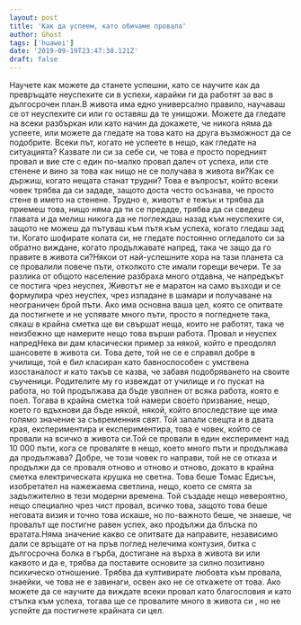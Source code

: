 ```yaml
---
layout: post
title: 'Как да успеем, като обичаме провала'
author: Ghost
tags: ['huawei']
date: '2019-09-19T23:47:38.121Z'
draft: false
---
```


Научете как можете да станете успешни, като се научите как да превръщате неуспехите си в успехи, карайки ги да работят за вас в дългосрочен план.В живота има едно универсално правило, научаваш се от неуспехите си или го оставяш да те унищожи. Можете да гледате на всеки разбъркан или като начин да докажете, че никога няма да успеете, или можете да гледате на това като на друга възможност да се подобрите. Всеки път, когато не успеете в нещо, как гледате на ситуацията? Казвате ли си за себе си, че това е просто поредният провал и вие сте с един по-малко провал далеч от успеха, или сте стенене и вино за това как нищо не се получава в живота ви?Как се държиш, когато нещата станат трудни? Това е въпросът, който всеки човек трябва да си зададе, защото доста често осъзнава, че просто стене в името на стенене. Трудно е, животът е тежък и трябва да приемеш това, нищо няма да ти се предаде, трябва да си сведеш главата и да мелиш никога да не поглеждаш назад към неуспехите си, защото не можеш да пътуваш към пътя към успеха, когато гледаш зад ти. Когато шофирате колата си, не гледате постоянно огледалото си за обратно виждане, когато продължавате напред, така че защо да го правите в живота си?Някои от най-успешните хора на тази планета са се провалили повече пъти, отколкото сте имали горещи вечери. Те за разлика от общото население разбраха много отдавна, че напредъкът се постига чрез неуспех, Животът не е маратон на само възходи и се формулира чрез неуспех, чрез изпадане в шамари и получаване на неограничен брой пъти. Ако има основна ваша цел, която се опитвате да постигнете и не успявате много пъти, просто я погледнете така, сякаш в крайна сметка ще ви свършат неща, които не работят, така че неизбежно ще намерите нещо това върши работа. Провал и неуспех напредНека ви дам класически пример за някой, който е преодолял шансовете в живота си. Това дете, той не се е справял добре в училище, той е бил класиран като бавноспособен с умствена изостаналост и като такъв се казва, че забавя подобряването на своите съученици. Родителите му го извеждат от училище и го пускат на работа, но той продължава да бъде уволнен от всяка работа, която е поел. Тогава в крайна сметка той намери своето призвание, нещо, което го вдъхнови да бъде някой, някой, който впоследствие ще има голямо значение за съвременния свят. Той запали свещта и в двата края, експериментира и експериментира, това е човек, който се провали на всичко в живота си.Той се провали в един експеримент над 10 000 пъти, кога се проваляте в нещо, което много пъти и продължава да продължава? Добре, че този човек го направи, той не се отказа и продължи да се проваля отново и отново и отново, докато в крайна сметка електрическата крушка не светна. Това беше Томас Едисън, изобретател на нажежаема светлина, нещо, което се смята за задължително в тези модерни времена. Той създаде нещо невероятно, нещо специално чрез чист провал, всичко това, защото това беше неговата визия и точно това искаше, но по-важното беше, че знаеше, че провалът ще постигне равен успех, ако продължи да блъска по вратата.Няма значение какво се опитвате да направите, независимо дали се връщате от на пръв поглед нелечима контузия, битка с дългосрочна болка в гърба, достигане на върха в живота ви или каквото и да е, трябва да поставите основите за силно позитивно психическо отношение. Трябва да култивирате любовта към провала, знаейки, че това не е завинаги, освен ако не се откажете от това. Ако можете да се научите да виждате всеки провал като благословия и като стъпка към успеха, тогава ще се провалите много в живота си , но не успейте да постигнете крайната си цел.
